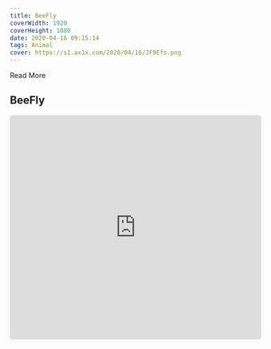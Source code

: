 ```yaml
---
title: BeeFly
coverWidth: 1920
coverHeight: 1080
date: 2020-04-16 09:15:14
tags: Animal
cover: https://s1.ax1x.com/2020/04/16/JF9Efs.png
---
```


Read More
<!-- more -->

## BeeFly

<iframe style="width:100%;height:450px;box-shadow:0px 0px 10px #eee;border-radius:5px" src="https://mofang.qq.com/iframe?modelId=10225&embed=1" frameborder="0" allowvr allowfullscreen mozallowfullscreen="true" webkitallowfullscreen="true" onmousewheel="">
</iframe>
